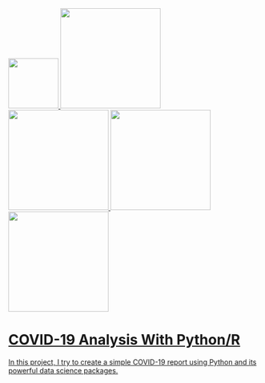   <a href="https://www.python.org/">
  <img src="https://upload.wikimedia.org/wikipedia/commons/thumb/c/c3/Python-logo-notext.svg/600px-Python-logo-notext.svg.png" width="100" />
  
  <a href="https://www.python.org/">
  <img src="https://upload.wikimedia.org/wikipedia/commons/thumb/e/ed/Pandas_logo.svg/1200px-Pandas_logo.svg.png" width="200" />
  
  <a href="https://www.python.org/">
  <img src="https://matplotlib.org/3.1.1/_static/logo2_compressed.svg" width="200" />  
 
  <a href="https://www.python.org/">
  <img src="https://numpy.org/images/logos/numpy.svg" width="200" />  
  
  <a href="https://www.python.org/">
  <img src="https://cran.r-project.org/Rlogo.svg" width="200" />  
  
 
 

# COVID-19 Analysis With Python/R

In this project, I try to create a simple COVID-19 report using Python and its powerful data science packages.
